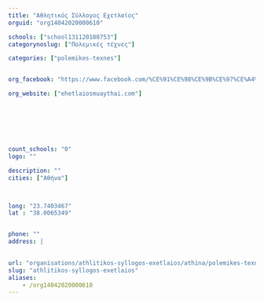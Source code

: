 ```yaml
---
title: "Αθλητικός Σύλλογος Εχετλαίος"
orguid: "org14042020000610"

schools: ["school131120180753"]
categorynoslug: ["Πολεμικές τέχνες"]

categories: ["polemikes-texnes"]


org_facebook: "https://www.facebook.com/%CE%91%CE%98%CE%9B%CE%97%CE%A4%CE%99%CE%9A%CE%9F%CE%A3-%CE%A3%CE%A5%CE%9B%CE%9B%CE%9F%CE%93%CE%9F%CE%A3-%CE%95%CE%A7%CE%95%CE%A4%CE%9B%CE%91%CE%99%CE%9F%CE%A3-663924660385568/"

org_website: ["ehetlaiosmuaythai.com"]







count_schools: "0"
logo: ""

description: ""
cities: ["Αθήνα"]



long: "23.7403467"
lat : "38.0065349"


phone: ""
address: |
    

url: "organisations/athlitikos-syllogos-exetlaios/athina/polemikes-texnes"
slug: "athlitikos-syllogos-exetlaios"
aliases:
    - /org14042020000610
---
```



